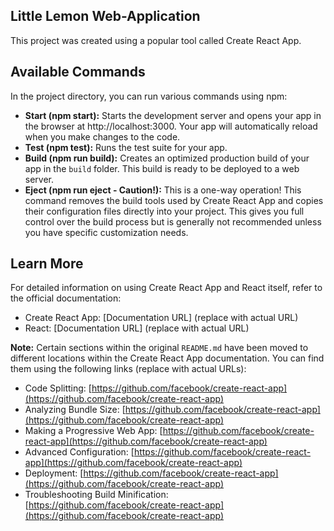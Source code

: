 ## Little Lemon Web-Application

This project was created using a popular tool called Create React App.

## Available Commands

In the project directory, you can run various commands using npm:

* **Start (npm start):** Starts the development server and opens your app in the browser at http://localhost:3000. Your app will automatically reload when you make changes to the code.
* **Test (npm test):** Runs the test suite for your app.
* **Build (npm run build):** Creates an optimized production build of your app in the `build` folder. This build is ready to be deployed to a web server.
* **Eject (npm run eject - Caution!):** This is a one-way operation! This command removes the build tools used by Create React App and copies their configuration files directly into your project. This gives you full control over the build process but is generally not recommended unless you have specific customization needs.

## Learn More

For detailed information on using Create React App and React itself, refer to the official documentation:

* Create React App: [Documentation URL] (replace with actual URL)
* React: [Documentation URL] (replace with actual URL)

**Note:** Certain sections within the original `README.md` have been moved to different locations within the Create React App documentation. You can find them using the following links (replace with actual URLs):

* Code Splitting: [https://github.com/facebook/create-react-app](https://github.com/facebook/create-react-app)
* Analyzing Bundle Size: [https://github.com/facebook/create-react-app](https://github.com/facebook/create-react-app)
* Making a Progressive Web App: [https://github.com/facebook/create-react-app](https://github.com/facebook/create-react-app)
* Advanced Configuration: [https://github.com/facebook/create-react-app](https://github.com/facebook/create-react-app)
* Deployment: [https://github.com/facebook/create-react-app](https://github.com/facebook/create-react-app)
* Troubleshooting Build Minification: [https://github.com/facebook/create-react-app](https://github.com/facebook/create-react-app)
